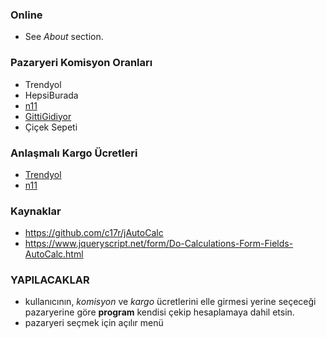 ### Online
- See *About* section.

### Pazaryeri Komisyon Oranları
- Trendyol
- HepsiBurada
- [n11](https://magazadestek.n11.com/s/komisyon-oranlari)
- [GittiGidiyor](https://www.gittigidiyor.com/satici-bilgi-merkezi/ilk-defa-satis-yapmak/ucretler-ve-komisyonlar.html)
- Çiçek Sepeti

### Anlaşmalı Kargo Ücretleri
- [Trendyol](https://tymp.mncdn.com/prod/documents/engagement/kargo/guncel_kargo_fiyatlari.pdf)
- [n11](https://www.n11.com/kampanyalar/ozel-kargo-kampanyasi)

### Kaynaklar
- https://github.com/c17r/jAutoCalc
- https://www.jqueryscript.net/form/Do-Calculations-Form-Fields-AutoCalc.html

### YAPILACAKLAR
- kullanıcının, *komisyon* ve *kargo* ücretlerini elle girmesi yerine seçeceği pazaryerine göre **program** kendisi çekip hesaplamaya dahil etsin.
- pazaryeri seçmek için açılır menü
